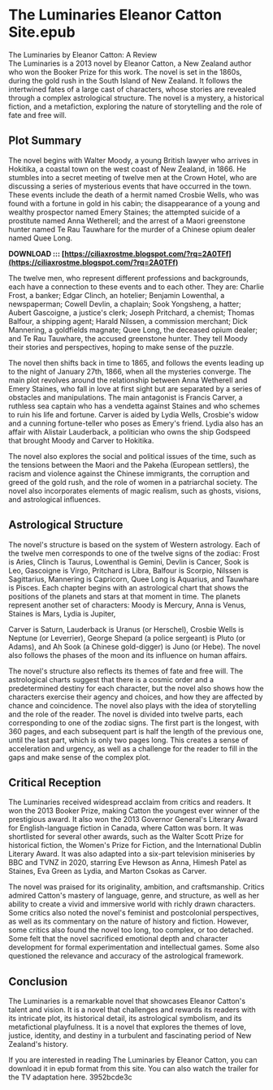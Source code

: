 # The Luminaries Eleanor Catton Site.epub
 
 The Luminaries by Eleanor Catton: A Review     
The Luminaries is a 2013 novel by Eleanor Catton, a New Zealand author who won the Booker Prize for this work. The novel is set in the 1860s, during the gold rush in the South Island of New Zealand. It follows the intertwined fates of a large cast of characters, whose stories are revealed through a complex astrological structure. The novel is a mystery, a historical fiction, and a metafiction, exploring the nature of storytelling and the role of fate and free will.
     
## Plot Summary
     
The novel begins with Walter Moody, a young British lawyer who arrives in Hokitika, a coastal town on the west coast of New Zealand, in 1866. He stumbles into a secret meeting of twelve men at the Crown Hotel, who are discussing a series of mysterious events that have occurred in the town. These events include the death of a hermit named Crosbie Wells, who was found with a fortune in gold in his cabin; the disappearance of a young and wealthy prospector named Emery Staines; the attempted suicide of a prostitute named Anna Wetherell; and the arrest of a Maori greenstone hunter named Te Rau Tauwhare for the murder of a Chinese opium dealer named Quee Long.
 
**DOWNLOAD ::: [https://ciliaxrostme.blogspot.com/?rq=2A0TFf](https://ciliaxrostme.blogspot.com/?rq=2A0TFf)**


     
The twelve men, who represent different professions and backgrounds, each have a connection to these events and to each other. They are: Charlie Frost, a banker; Edgar Clinch, an hotelier; Benjamin Lowenthal, a newspaperman; Cowell Devlin, a chaplain; Sook Yongsheng, a hatter; Aubert Gascoigne, a justice's clerk; Joseph Pritchard, a chemist; Thomas Balfour, a shipping agent; Harald Nilssen, a commission merchant; Dick Mannering, a goldfields magnate; Quee Long, the deceased opium dealer; and Te Rau Tauwhare, the accused greenstone hunter. They tell Moody their stories and perspectives, hoping to make sense of the puzzle.
     
The novel then shifts back in time to 1865, and follows the events leading up to the night of January 27th, 1866, when all the mysteries converge. The main plot revolves around the relationship between Anna Wetherell and Emery Staines, who fall in love at first sight but are separated by a series of obstacles and manipulations. The main antagonist is Francis Carver, a ruthless sea captain who has a vendetta against Staines and who schemes to ruin his life and fortune. Carver is aided by Lydia Wells, Crosbie's widow and a cunning fortune-teller who poses as Emery's friend. Lydia also has an affair with Alistair Lauderback, a politician who owns the ship Godspeed that brought Moody and Carver to Hokitika.
     
The novel also explores the social and political issues of the time, such as the tensions between the Maori and the Pakeha (European settlers), the racism and violence against the Chinese immigrants, the corruption and greed of the gold rush, and the role of women in a patriarchal society. The novel also incorporates elements of magic realism, such as ghosts, visions, and astrological influences.
     
## Astrological Structure
     
The novel's structure is based on the system of Western astrology. Each of the twelve men corresponds to one of the twelve signs of the zodiac: Frost is Aries, Clinch is Taurus, Lowenthal is Gemini, Devlin is Cancer, Sook is Leo, Gascoigne is Virgo, Pritchard is Libra, Balfour is Scorpio, Nilssen is Sagittarius, Mannering is Capricorn, Quee Long is Aquarius, and Tauwhare is Pisces. Each chapter begins with an astrological chart that shows the positions of the planets and stars at that moment in time. The planets represent another set of characters: Moody is Mercury, Anna is Venus, Staines is Mars, Lydia is Jupiter,

Carver is Saturn, Lauderback is Uranus (or Herschel), Crosbie Wells is Neptune (or Leverrier), George Shepard (a police sergeant) is Pluto (or Adams), and Ah Sook (a Chinese gold-digger) is Juno (or Hebe). The novel also follows the phases of the moon and its influence on human affairs.
     
The novel's structure also reflects its themes of fate and free will. The astrological charts suggest that there is a cosmic order and a predetermined destiny for each character, but the novel also shows how the characters exercise their agency and choices, and how they are affected by chance and coincidence. The novel also plays with the idea of storytelling and the role of the reader. The novel is divided into twelve parts, each corresponding to one of the zodiac signs. The first part is the longest, with 360 pages, and each subsequent part is half the length of the previous one, until the last part, which is only two pages long. This creates a sense of acceleration and urgency, as well as a challenge for the reader to fill in the gaps and make sense of the complex plot.

## Critical Reception
     
The Luminaries received widespread acclaim from critics and readers. It won the 2013 Booker Prize, making Catton the youngest ever winner of the prestigious award. It also won the 2013 Governor General's Literary Award for English-language fiction in Canada, where Catton was born. It was shortlisted for several other awards, such as the Walter Scott Prize for historical fiction, the Women's Prize for Fiction, and the International Dublin Literary Award. It was also adapted into a six-part television miniseries by BBC and TVNZ in 2020, starring Eve Hewson as Anna, Himesh Patel as Staines, Eva Green as Lydia, and Marton Csokas as Carver.
     
The novel was praised for its originality, ambition, and craftsmanship. Critics admired Catton's mastery of language, genre, and structure, as well as her ability to create a vivid and immersive world with richly drawn characters. Some critics also noted the novel's feminist and postcolonial perspectives, as well as its commentary on the nature of history and fiction. However, some critics also found the novel too long, too complex, or too detached. Some felt that the novel sacrificed emotional depth and character development for formal experimentation and intellectual games. Some also questioned the relevance and accuracy of the astrological framework.
     
## Conclusion
     
The Luminaries is a remarkable novel that showcases Eleanor Catton's talent and vision. It is a novel that challenges and rewards its readers with its intricate plot, its historical detail, its astrological symbolism, and its metafictional playfulness. It is a novel that explores the themes of love, justice, identity, and destiny in a turbulent and fascinating period of New Zealand's history.
     
If you are interested in reading The Luminaries by Eleanor Catton, you can download it in epub format from this site. You can also watch the trailer for the TV adaptation here.
 3952bcde3c
 
